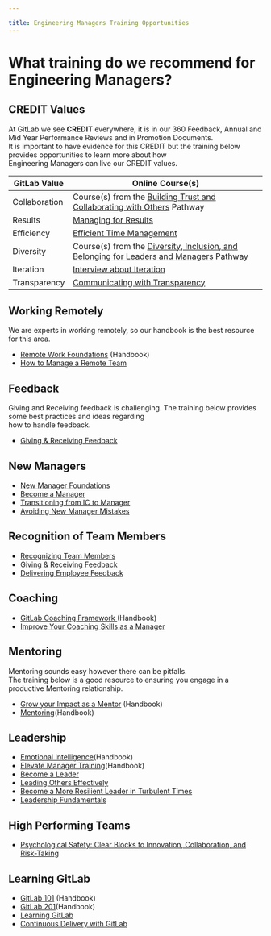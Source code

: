 ```yaml
---

title: Engineering Managers Training Opportunities
---
```








# What training do we recommend for Engineering Managers?

## CREDIT Values
At GitLab we see **CREDIT** everywhere, it is in our 360 Feedback, Annual and Mid Year Performance Reviews and in Promotion Documents.  
It is important to have evidence for this CREDIT but the training below provides opportunities to learn more about how   
Engineering Managers can live our CREDIT values.

| GitLab Value| Online Course(s)  |
|----------|------------------|
| Collaboration  | Course(s) from the [Building Trust and Collaborating with Others](https://www.linkedin.com/learning/paths/building-trust-and-collaborating-with-others-2?u=2255073) Pathway|
| Results| [Managing for Results](https://www.linkedin.com/learning/managing-for-results-4?u=2255073) | 
| Efficiency  | [Efficient Time Management](https://www.linkedin.com/learning/efficient-time-management?u=2255073) |
| Diversity  | Course(s) from the [Diversity, Inclusion, and Belonging for Leaders and Managers](https://www.linkedin.com/learning/paths/diversity-inclusion-and-belonging-for-leaders-and-managers?u=2255073) Pathway | 
| Iteration   | [Interview about Iteration](https://youtu.be/tPTweQlBS54) | 
| Transparency  | [Communicating with Transparency](https://www.linkedin.com/learning/communicating-with-transparency?u=2255073) | 

## Working Remotely 
We are experts in working remotely, so our handbook is the best resource for this area.

- [Remote Work Foundations](https://about.gitlab.com/company/culture/all-remote/remote-certification/#remote-work-foundation-certification-criteria) (Handbook)
- [How to Manage a Remote Team](https://www.coursera.org/learn/remote-team-management) 

## Feedback 
Giving and Receiving feedback is challenging. The training below provides some best practices and ideas regarding  
how to handle feedback.

- [Giving & Receiving Feedback](https://www.linkedin.com/learning/giving-and-receiving-feedback?u=2255073) 

## New Managers 

- [New Manager Foundations](https://www.linkedin.com/learning/new-manager-foundations-2?u=2255073) 
- [Become a Manager](https://www.linkedin.com/learning/paths/become-a-manager?u=2255073)
- [Transitioning from IC to Manager](https://www.linkedin.com/learning/transitioning-from-individual-contributor-to-manager?u=2255073)
- [Avoiding New Manager Mistakes](https://www.linkedin.com/learning/avoiding-new-manager-mistakes?u=2255073)

## Recognition of Team Members

- [Recognizing Team Members](https://www.linkedin.com/learning/recognizing-and-rewarding-your-workers?u=2255073) 
- [Giving & Receiving Feedback](https://www.linkedin.com/learning/giving-and-receiving-feedback?u=2255073)
- [Delivering Employee Feedback](https://www.linkedin.com/learning/delivering-employee-feedback-5?u=2255073)

## Coaching

- [GitLab Coaching Framework ](https://about.gitlab.com/handbook/leadership/coaching/) (Handbook)
- [Improve Your Coaching Skills as a Manager
](https://www.linkedin.com/learning/paths/improve-your-coaching-skills-as-a-manager?u=2255073)

## Mentoring

Mentoring sounds easy however there can be pitfalls.   
The training below is a good resource to ensuring you engage in a productive Mentoring relationship.
- [Grow your Impact as a Mentor](https://www.linkedin.com/learning/paths/grow-your-impact-as-a-mentor?u=2255073) (Handbook)
- [Mentoring](https://www.linkedin.com/learning/paths/grow-your-impact-as-a-mentor?u=2255073)(Handbook)

## Leadership

- [Emotional Intelligence](https://about.gitlab.com/handbook/leadership/emotional-intelligence/)(Handbook)
- [Elevate Manager Training](/handbook/people-group/learning-and-development/elevate/)(Handbook)
- [Become a Leader](https://www.linkedin.com/learning/paths/become-a-leader?u=2255073)
- [Leading Others Effectively](https://www.linkedin.com/learning/paths/leading-others-effectively?u=2255073)
- [Become a More Resilient Leader in Turbulent Times](https://online-learning.harvard.edu/course/become-more-resilient-leader-turbulent-times?delta=0)
- [Leadership Fundamentals](https://www.linkedin.com/learning/leadership-fundamentals/leaving-an-impact?u=2255073)

## High Performing Teams

- [Psychological Safety: Clear Blocks to Innovation, Collaboration, and Risk-Taking](https://www.linkedin.com/learning/psychological-safety-clear-blocks-to-innovation-collaboration-and-risk-taking/psychological-safety-create-openness-as-a-leader?u=2255073)

## Learning GitLab

- [GitLab 101](https://about.gitlab.com/handbook/people-group/learning-and-development/gitlab-101/) (Handbook)
- [GitLab 201](https://about.gitlab.com/handbook/people-group/learning-and-development/gitlab-201/)(Handbook)
- [Learning GitLab](https://www.linkedin.com/learning/learning-gitlab-2?u=2255073)
- [Continuous Delivery with GitLab](https://www.linkedin.com/learning/continuous-delivery-with-gitlab?u=2255073)
